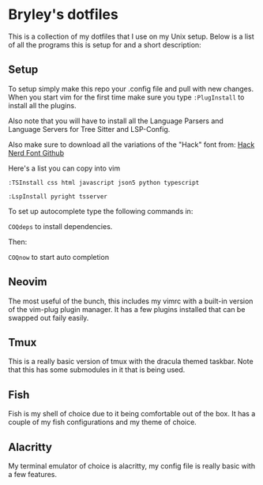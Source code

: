 # Bryley's dotfiles

This is a collection of my dotfiles that I use on my Unix setup.
Below is a list of all the programs this is setup for and a short description:

## Setup

To setup simply make this repo your .config file and pull with new changes.
When you start vim for the first time make sure you type `:PlugInstall` to install all the plugins.

Also note that you will have to install all the Language Parsers and Language Servers for Tree Sitter and LSP-Config.

Also make sure to download all the variations of the "Hack" font from:
[Hack Nerd Font Github](https://github.com/ryanoasis/nerd-fonts/tree/master/patched-fonts/Hack)

Here's a list you can copy into vim

`:TSInstall css html javascript json5 python typescript`

`:LspInstall pyright tsserver`

To set up autocomplete type the following commands in:

`COQdeps` to install dependencies.

Then:

`COQnow` to start auto completion


## Neovim

The most useful of the bunch, this includes my vimrc with a built-in version of the vim-plug plugin manager.
It has a few plugins installed that can be swapped out faily easily.


## Tmux

This is a really basic version of tmux with the dracula themed taskbar.
Note that this has some submodules in it that is being used.


## Fish

Fish is my shell of choice due to it being comfortable out of the box.
It has a couple of my fish configurations and my theme of choice.

## Alacritty

My terminal emulator of choice is alacritty, my config file is really basic with a few features.
